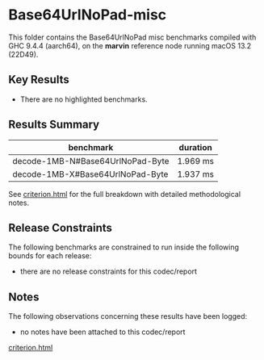 # Base64UrlNoPad-misc

This folder contains the Base64UrlNoPad misc benchmarks compiled with GHC 9.4.4 (aarch64), on the 
**marvin** reference node running macOS 13.2 (22D49).

## Key Results

* There are no highlighted benchmarks.

## Results Summary

| benchmark                        | duration |
| -------------------------------- | -------- |
| decode-1MB-N#Base64UrlNoPad-Byte | 1.969 ms |
| decode-1MB-X#Base64UrlNoPad-Byte | 1.937 ms |

See [criterion.html](criterion.html) for the full breakdown with detailed methodological notes.

## Release Constraints

The following benchmarks are constrained to run inside the following bounds for each release:

* there are no release constraints for this codec/report

## Notes

The following observations concerning these results have been logged:
* no notes have been attached to this codec/report

[criterion.html](criterion.html)

